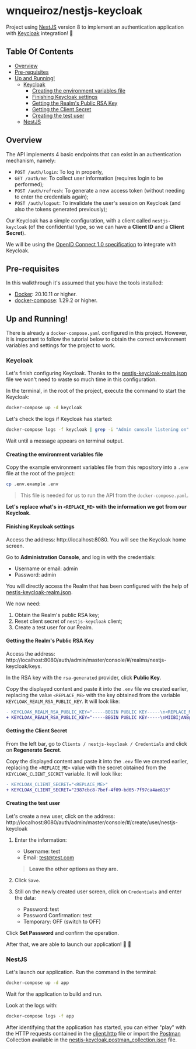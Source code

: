 # wnqueiroz/nestjs-keycloak

Project using [NestJS](https://nestjs.com/) version 8 to implement an authentication application with [Keycloak](https://www.keycloak.org/) integration! 🚀

## Table Of Contents

- [Overview](#overview)
- [Pre-requisites](#pre-requisites)
- [Up and Running!](#up-and-running)
  - [Keycloak](#keycloak)
    - [Creating the environment variables file](#creating-the-environment-variables-file)
    - [Finishing Keycloak settings](#finishing-keycloak-settings)
    - [Getting the Realm's Public RSA Key](#getting-the-realms-public-rsa-key)
    - [Getting the Client Secret](#getting-the-client-secret)
    - [Creating the test user](#creating-the-test-user)
  - [NestJS](#nestjs)

## Overview

The API implements 4 basic endpoints that can exist in an authentication mechanism, namely:

- `POST /auth/login`: To log in properly,
- `GET /auth/me`: To collect user information (requires login to be performed);
- `POST /auth/refresh`: To generate a new access token (without needing to enter the credentials again);
- `POST /auth/logout`: To invalidate the user's session on Keycloak (and also the tokens generated previously);

Our Keycloak has a simple configuration, with a client called `nestjs-keycloak` (of the confidential type, so we can have a **Client ID** and a **Client Secret**).

We will be using the [OpenID Connect 1.0 specification](https://openid.net/specs/openid-connect-core-1_0.html) to integrate with Keycloak.

## Pre-requisites

In this walkthrough it's assumed that you have the tools installed:

- [Docker](https://www.docker.com/get-started): 20.10.11 or higher.
- [docker-compose](https://docs.docker.com/compose/install/): 1.29.2 or higher.

## Up and Running!

There is already a `docker-compose.yaml` configured in this project. However, it is important to follow the tutorial below to obtain the correct environment variables and settings for the project to work.

### Keycloak

Let's finish configuring Keycloak. Thanks to the [nestjs-keycloak-realm.json](./nestjs-keycloak-realm.json) file we won't need to waste so much time in this configuration.

In the terminal, in the root of the project, execute the command to start the Keycloak:

```sh
docker-compose up -d keycloak
```

Let's check the logs if Keycloak has started:

```sh
docker-compose logs -f keycloak | grep -i "Admin console listening on"
```

Wait until a message appears on terminal output.

#### Creating the environment variables file

Copy the example environment variables file from this repository into a `.env` file at the root of the project:

```sh
cp .env.example .env
```

> This file is needed for us to run the API from the `docker-compose.yaml`.

**Let's replace what's in `<REPLACE_ME>` with the information we got from our Keycloak.**

#### Finishing Keycloak settings

Access the address: http://localhost:8080. You will see the Keycloak home screen.

Go to **Administration Console**, and log in with the credentials:

- Username or email: admin
- Password: admin

You will directly access the Realm that has been configured with the help of [nestjs-keycloak-realm.json](./nestjs-keycloak-realm.json).

We now need:

1. Obtain the Realm's public RSA key;
1. Reset client secret of `nestjs-keycloak` client;
1. Create a test user for our Realm.

#### Getting the Realm's Public RSA Key

Access the address: http://localhost:8080/auth/admin/master/console/#/realms/nestjs-keycloak/keys.

In the RSA key with the `rsa-generated` provider, click **Public Key**.

Copy the displayed content and paste it into the `.env` file we created earlier, replacing the value `<REPLACE_ME>` with the key obtained from the variable `KEYCLOAK_REALM_RSA_PUBLIC_KEY`. It will look like:

```diff
- KEYCLOAK_REALM_RSA_PUBLIC_KEY="-----BEGIN PUBLIC KEY-----\n<REPLACE_ME>\n-----END PUBLIC KEY-----"
+ KEYCLOAK_REALM_RSA_PUBLIC_KEY="-----BEGIN PUBLIC KEY-----\nMIIBIjANBgkqhkiG9w0BAQEFAAOCAQ8AMIIBCgKCAQEAlOSbkRWDCFLl0dslyU1aYkACfos+wib22LHWTz9cgd+RBByS43wmxKNe90b5g6S0RMJvBUpcDnnUNMLXgP7EyfUluWriiUpyWXBLclhtWHz49QZYAOuR4T+4C2pmCfAkefDz5tbN+SQuRyZcJzZ/cLboKfKzwK7Nlud6NRvYMypOxmSNaDuQAKWH8BciT6ahpSFFgPWMBuGD5oz9DYqZKNNaXedmVLqL911EC0kH0J54AOjM4OKuo+sTUji6eJFCJDMynnJIJyTLFDRrhLM1aD+n77q0k59Bm/EwtP77tDT5uR0AWfhErdsZQV863TjBDcTEsxveEtOJmMF9L/6a8QIDAQAB\n-----END PUBLIC KEY-----"
```

#### Getting the Client Secret

From the left bar, go to `Clients / nestjs-keycloak / Credentials` and click on **Regenerate Secret**.

Copy the displayed content and paste it into the `.env` file we created earlier, replacing the `<REPLACE_ME>` value with the secret obtained from the `KEYCLOAK_CLIENT_SECRET` variable. It will look like:

```diff
- KEYCLOAK_CLIENT_SECRET="<REPLACE_ME>"
+ KEYCLOAK_CLIENT_SECRET="2387cbc8-7bef-4f09-bd05-7f97ca4ae813"
```

#### Creating the test user

Let's create a new user, click on the address: http://localhost:8080/auth/admin/master/console/#/create/user/nestjs-keycloak

1. Enter the information:

   - Username: test
   - Email: test@test.com

   > **Leave the other options as they are.**

2. Click `Save`.

3. Still on the newly created user screen, click on `Credentials` and enter the data:
   - Password: test
   - Password Confirmation: test
   - Temporary: OFF (switch to OFF)

Click **Set Password** and confirm the operation.

After that, we are able to launch our application! 🚀 🤘

### NestJS

Let's launch our application. Run the command in the terminal:

```sh
docker-compose up -d app
```

Wait for the application to build and run.

Look at the logs with:

```sh
docker-compose logs -f app
```

After identifying that the application has started, you can either "play" with the HTTP requests contained in the [client.http](./client.http) file or import the [Postman](https://www.postman.com/) Collection available in the [nestjs-keycloak.postman_collection.json](./nestjs-keycloak.postman_collection.json) file.
